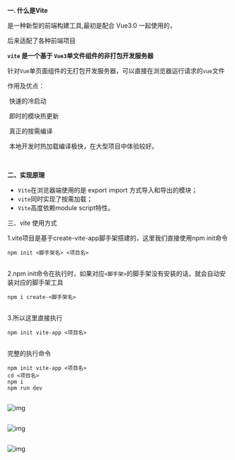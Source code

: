  **一. 什么是Vite**

是一种新型的前端构建工具,最初是配合 Vue3.0 一起使用的，

后来适配了各种前端项目

**`vite` 是一个基于 `Vue3`单文件组件的非打包开发服务器**

针对`Vue`单页面组件的无打包开发服务器，可以直接在浏览器运行请求的`vue`文件

作用及优点：

​    快速的冷启动

​    即时的模块热更新

​    真正的按需编译

​    本地开发时热加载编译极快，在大型项目中体验较好。

​    

**二、实现原理** 

- `Vite`在浏览器端使用的是 export import 方式导入和导出的模块；
- `vite`同时实现了按需加载；
- `Vite`高度依赖module script特性。



三、vite 使用方式

  1.vite项目是基于create-vite-app脚手架搭建的，这里我们直接使用npm init命令

```
npm init <脚手架名> <项目名>
```

![点击并拖拽以移动](data:image/gif;base64,R0lGODlhAQABAPABAP///wAAACH5BAEKAAAALAAAAAABAAEAAAICRAEAOw==)

2.npm init命令在执行时，如果对应`<脚手架>`的脚手架没有安装的话，就会自动安装对应的脚手架工具

```
npm i create-<脚手架名>
```

![点击并拖拽以移动](data:image/gif;base64,R0lGODlhAQABAPABAP///wAAACH5BAEKAAAALAAAAAABAAEAAAICRAEAOw==)

3.所以这里直接执行

```
npm init vite-app <项目名>
```

![点击并拖拽以移动](data:image/gif;base64,R0lGODlhAQABAPABAP///wAAACH5BAEKAAAALAAAAAABAAEAAAICRAEAOw==)

完整的执行命令

```
npm init vite-app <项目名>
cd <项目名>
npm i 
npm run dev
```

![点击并拖拽以移动](data:image/gif;base64,R0lGODlhAQABAPABAP///wAAACH5BAEKAAAALAAAAAABAAEAAAICRAEAOw==)



![img](https://img-blog.csdnimg.cn/20210617173349367.png?x-oss-process=image/watermark,type_ZmFuZ3poZW5naGVpdGk,shadow_10,text_aHR0cHM6Ly9ibG9nLmNzZG4ubmV0L3dlaXhpbl81ODQzNzMxMA==,size_16,color_FFFFFF,t_70)

![点击并拖拽以移动](data:image/gif;base64,R0lGODlhAQABAPABAP///wAAACH5BAEKAAAALAAAAAABAAEAAAICRAEAOw==)

![img](https://img-blog.csdnimg.cn/20210617173502612.png?x-oss-process=image/watermark,type_ZmFuZ3poZW5naGVpdGk,shadow_10,text_aHR0cHM6Ly9ibG9nLmNzZG4ubmV0L3dlaXhpbl81ODQzNzMxMA==,size_16,color_FFFFFF,t_70)

![点击并拖拽以移动](data:image/gif;base64,R0lGODlhAQABAPABAP///wAAACH5BAEKAAAALAAAAAABAAEAAAICRAEAOw==)

![img](https://img-blog.csdnimg.cn/20210617173551763.png?x-oss-process=image/watermark,type_ZmFuZ3poZW5naGVpdGk,shadow_10,text_aHR0cHM6Ly9ibG9nLmNzZG4ubmV0L3dlaXhpbl81ODQzNzMxMA==,size_16,color_FFFFFF,t_70)

![点击并拖拽以移动](data:image/gif;base64,R0lGODlhAQABAPABAP///wAAACH5BAEKAAAALAAAAAABAAEAAAICRAEAOw==)